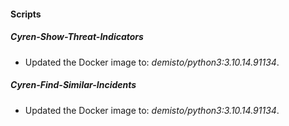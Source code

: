 
#### Scripts

##### Cyren-Show-Threat-Indicators

- Updated the Docker image to: *demisto/python3:3.10.14.91134*.
##### Cyren-Find-Similar-Incidents

- Updated the Docker image to: *demisto/python3:3.10.14.91134*.
